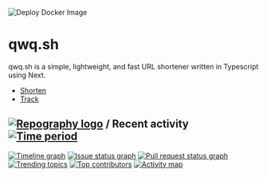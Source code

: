![Deploy Docker Image](https://github.com/angelsflyinhell/qwq.sh/actions/workflows/deploy.yml/badge.svg)

# qwq.sh

qwq.sh is a simple, lightweight, and fast URL shortener written in Typescript using Next.

- [Shorten](https://qwq.sh)
- [Track](https://qwq.sh/tracking)

## [![Repography logo](https://images.repography.com/logo.svg)](https://repography.com) / Recent activity [![Time period](https://images.repography.com/33218021/angelsflyinhell/qwq.sh/recent-activity/w7TaJ_2CnvqE_8QTS3DNk_-292ChbcTRkLzWaetxzfM/ylw0Kee4BAdEewAFVmQRbSZWgTWMLtWt2REcc33N76Q_badge.svg)](https://repography.com)
[![Timeline graph](https://images.repography.com/33218021/angelsflyinhell/qwq.sh/recent-activity/w7TaJ_2CnvqE_8QTS3DNk_-292ChbcTRkLzWaetxzfM/ylw0Kee4BAdEewAFVmQRbSZWgTWMLtWt2REcc33N76Q_timeline.svg)](https://github.com/angelsflyinhell/qwq.sh/commits)
[![Issue status graph](https://images.repography.com/33218021/angelsflyinhell/qwq.sh/recent-activity/w7TaJ_2CnvqE_8QTS3DNk_-292ChbcTRkLzWaetxzfM/ylw0Kee4BAdEewAFVmQRbSZWgTWMLtWt2REcc33N76Q_issues.svg)](https://github.com/angelsflyinhell/qwq.sh/issues)
[![Pull request status graph](https://images.repography.com/33218021/angelsflyinhell/qwq.sh/recent-activity/w7TaJ_2CnvqE_8QTS3DNk_-292ChbcTRkLzWaetxzfM/ylw0Kee4BAdEewAFVmQRbSZWgTWMLtWt2REcc33N76Q_prs.svg)](https://github.com/angelsflyinhell/qwq.sh/pulls)
[![Trending topics](https://images.repography.com/33218021/angelsflyinhell/qwq.sh/recent-activity/w7TaJ_2CnvqE_8QTS3DNk_-292ChbcTRkLzWaetxzfM/ylw0Kee4BAdEewAFVmQRbSZWgTWMLtWt2REcc33N76Q_words.svg)](https://github.com/angelsflyinhell/qwq.sh/commits)
[![Top contributors](https://images.repography.com/33218021/angelsflyinhell/qwq.sh/recent-activity/w7TaJ_2CnvqE_8QTS3DNk_-292ChbcTRkLzWaetxzfM/ylw0Kee4BAdEewAFVmQRbSZWgTWMLtWt2REcc33N76Q_users.svg)](https://github.com/angelsflyinhell/qwq.sh/graphs/contributors)
[![Activity map](https://images.repography.com/33218021/angelsflyinhell/qwq.sh/recent-activity/w7TaJ_2CnvqE_8QTS3DNk_-292ChbcTRkLzWaetxzfM/ylw0Kee4BAdEewAFVmQRbSZWgTWMLtWt2REcc33N76Q_map.svg)](https://github.com/angelsflyinhell/qwq.sh/commits)


